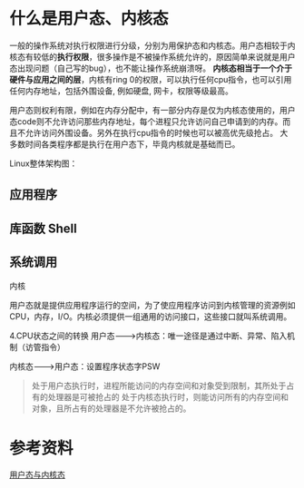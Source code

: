 # 什么是用户态、内核态
一般的操作系统对执行权限进行分级，分别为用保护态和内核态。用户态相较于内核态有较低的**执行权限**，很多操作是不被操作系统允许的，原因简单来说就是用户态出现问题（自己写的bug），也不能让操作系统崩溃呀。
**内核态相当于一个介于硬件与应用之间的层**，内核有ring 0的权限，可以执行任何cpu指令，也可以引用任何内存地址，包括外围设备, 例如硬盘, 网卡，权限等级最高。

用户态则权利有限，例如在内存分配中，有一部分内存是仅为内核态使用的，用户态code则不允许访问那些内存地址，每个进程只允许访问自己申请到的内存。而且不允许访问外围设备。另外在执行cpu指令的时候也可以被高优先级抢占。
大多数时间各类程序都是执行在用户态下，毕竟内核就是基础而已。

Linux整体架构图：

应用程序
-----------------
库函数 Shell
----------------
系统调用
---------------
内核

用户态就是提供应用程序运行的空间，为了使应用程序访问到内核管理的资源例如CPU，内存，I/O。内核必须提供一组通用的访问接口，这些接口就叫系统调用。



4.CPU状态之间的转换
用户态--->内核态：唯一途径是通过中断、异常、陷入机制（访管指令）

内核态--->用户态：设置程序状态字PSW
>处于用户态执行时，进程所能访问的内存空间和对象受到限制，其所处于占有的处理器是可被抢占的
处于内核态执行时，则能访问所有的内存空间和对象，且所占有的处理器是不允许被抢占的。

# 参考资料
[用户态与内核态](https://www.jianshu.com/p/38ea929e1668)